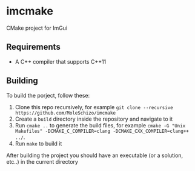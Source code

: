 # imcmake

CMake project for ImGui

## Requirements
- A C++ compiler that supports C++11

## Building

To build the porject, follow these:

1. Clone this repo recursively, for example `git clone --recursive https://github.com/MoleSchizo/imcmake`
2. Create a `build` directory inside the repository and navigate to it
3. Run `cmake ..` to generate the build files, for example `cmake -G "Unix Makefiles" -DCMAKE_C_COMPILER=clang -DCMAKE_CXX_COMPILER=clang++ ../`.
4. Run `make` to build it 

After building the project you should have an executable (or a solution, etc..) in the current directory
